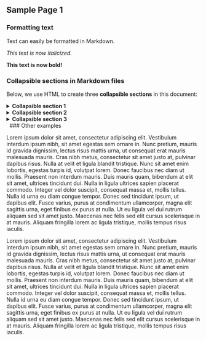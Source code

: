 
## Sample Page 1

### Formatting text

Text can easily be formatted in Markdown.

*This text is now italicized.*

**This text is now bold!**

### Collapsible sections in Markdown files

Below, we use HTML to create three **collapsible sections** in this document:

<details>
  <summary><strong>Collapsible section 1</strong></summary>
&nbsp;

Hi!

</details>

<details>
  <summary><strong>Collapsible section 2</strong></summary>
&nbsp;

Hello!

</details>

<details>
  <summary><strong>Collapsible section 3</strong></summary>
&nbsp;

How's it going?

</details>
&nbsp;
### Other examples

Lorem ipsum dolor sit amet, consectetur adipiscing elit. Vestibulum interdum ipsum nibh, sit amet egestas sem ornare in. Nunc pretium, mauris id gravida dignissim, lectus risus mattis urna, ut consequat erat mauris malesuada mauris. Cras nibh metus, consectetur sit amet justo at, pulvinar dapibus risus. Nulla at velit et ligula blandit tristique. Nunc sit amet enim lobortis, egestas turpis id, volutpat lorem. Donec faucibus nec diam ut mollis. Praesent non interdum mauris. Duis mauris quam, bibendum at elit sit amet, ultrices tincidunt dui. Nulla in ligula ultrices sapien placerat commodo. Integer vel dolor suscipit, consequat massa et, mollis tellus. Nulla id urna eu diam congue tempor. Donec sed tincidunt ipsum, ut dapibus elit. Fusce varius, purus at condimentum ullamcorper, magna elit sagittis urna, eget finibus ex purus at nulla. Ut eu ligula vel dui rutrum aliquam sed sit amet justo. Maecenas nec felis sed elit cursus scelerisque in at mauris. Aliquam fringilla lorem ac ligula tristique, mollis tempus risus iaculis.

Lorem ipsum dolor sit amet, consectetur adipiscing elit. Vestibulum interdum ipsum nibh, sit amet egestas sem ornare in. Nunc pretium, mauris id gravida dignissim, lectus risus mattis urna, ut consequat erat mauris malesuada mauris. Cras nibh metus, consectetur sit amet justo at, pulvinar dapibus risus. Nulla at velit et ligula blandit tristique. Nunc sit amet enim lobortis, egestas turpis id, volutpat lorem. Donec faucibus nec diam ut mollis. Praesent non interdum mauris. Duis mauris quam, bibendum at elit sit amet, ultrices tincidunt dui. Nulla in ligula ultrices sapien placerat commodo. Integer vel dolor suscipit, consequat massa et, mollis tellus. Nulla id urna eu diam congue tempor. Donec sed tincidunt ipsum, ut dapibus elit. Fusce varius, purus at condimentum ullamcorper, magna elit sagittis urna, eget finibus ex purus at nulla. Ut eu ligula vel dui rutrum aliquam sed sit amet justo. Maecenas nec felis sed elit cursus scelerisque in at mauris. Aliquam fringilla lorem ac ligula tristique, mollis tempus risus iaculis.

